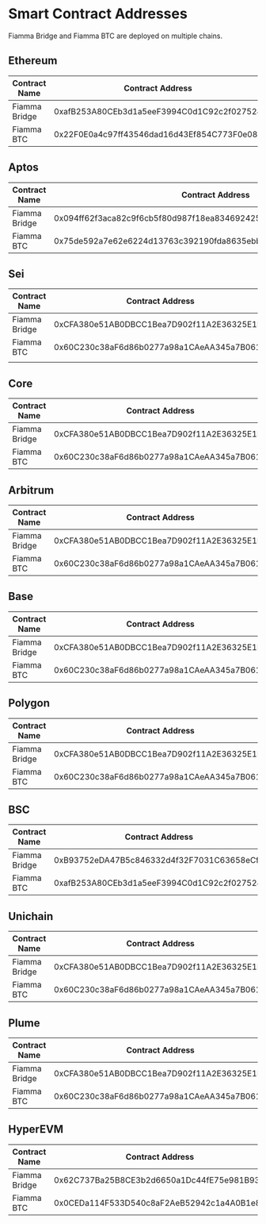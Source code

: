 # Smart Contract Addresses

Fiamma Bridge and Fiamma BTC are deployed on multiple chains.

## Ethereum

<table><thead><tr><th>Contract Name</th><th width="417.1885986328125">Contract Address</th><th>Deploy Da</th></tr></thead><tbody><tr><td>Fiamma Bridge</td><td>0xafB253A80CEb3d1a5eeF3994C0d1C92c2f027524</td><td>2025-08-05</td></tr><tr><td>Fiamma BTC</td><td>0x22F0E0a4c97ff43546dad16d43Ef854C773F0e08</td><td>2025-08-05</td></tr></tbody></table>

## Aptos

<table><thead><tr><th>Contract Name</th><th width="419.4093017578125">Contract Address</th><th>Deploy Date</th></tr></thead><tbody><tr><td>Fiamma Bridge</td><td>0x094ff62f3aca82c9f6cb5f80d987f18ea834692425f97aaa4bdf8f73c3c0a7ee</td><td>2025-08-05</td></tr><tr><td>Fiamma BTC</td><td>0x75de592a7e62e6224d13763c392190fda8635ebb79c798a5e9dd0840102f3f93</td><td>2025-08-05</td></tr></tbody></table>

## Sei

<table><thead><tr><th>Contract Name</th><th width="425.21630859375">Contract Address</th><th>Deploy Date</th></tr></thead><tbody><tr><td>Fiamma Bridge</td><td>0xCFA380e51AB0DBCC1Bea7D902f11A2E36325E1F7</td><td>2025-08-05</td></tr><tr><td>Fiamma BTC</td><td>0x60C230c38aF6d86b0277a98a1CAeAA345a7B061F</td><td>2025-08-05</td></tr><tr><td></td><td></td><td></td></tr></tbody></table>

## Core

<table><thead><tr><th>Contract Name</th><th width="427.7034912109375">Contract Address</th><th>Deploy Date</th></tr></thead><tbody><tr><td>Fiamma Bridge</td><td>0xCFA380e51AB0DBCC1Bea7D902f11A2E36325E1F7</td><td>2025-08-05</td></tr><tr><td>Fiamma BTC</td><td>0x60C230c38aF6d86b0277a98a1CAeAA345a7B061F</td><td>2025-08-05</td></tr></tbody></table>

## Arbitrum

<table><thead><tr><th>Contract Name</th><th width="426.2119140625">Contract Address</th><th>Deploy Date</th></tr></thead><tbody><tr><td>Fiamma Bridge</td><td>0xCFA380e51AB0DBCC1Bea7D902f11A2E36325E1F7</td><td>2025-08-05</td></tr><tr><td>Fiamma BTC</td><td>0x60C230c38aF6d86b0277a98a1CAeAA345a7B061F</td><td>2025-08-05</td></tr></tbody></table>

## Base

<table><thead><tr><th>Contract Name</th><th width="424.1072998046875">Contract Address</th><th>Deploy Date</th></tr></thead><tbody><tr><td>Fiamma Bridge</td><td>0xCFA380e51AB0DBCC1Bea7D902f11A2E36325E1F7</td><td>2025-08-05</td></tr><tr><td>Fiamma BTC</td><td>0x60C230c38aF6d86b0277a98a1CAeAA345a7B061F</td><td>2025-08-05</td></tr></tbody></table>

## Polygon

<table><thead><tr><th>Contract Name</th><th width="428.2901611328125">Contract Address</th><th>Deploy Date</th></tr></thead><tbody><tr><td>Fiamma Bridge</td><td>0xCFA380e51AB0DBCC1Bea7D902f11A2E36325E1F7</td><td>2025-08-05</td></tr><tr><td>Fiamma BTC</td><td>0x60C230c38aF6d86b0277a98a1CAeAA345a7B061F</td><td>2025-08-05</td></tr></tbody></table>

## BSC

<table><thead><tr><th>Contract Name</th><th width="417.0545654296875">Contract Address</th><th>Deploy Date</th></tr></thead><tbody><tr><td>Fiamma Bridge</td><td>0xB93752eDA47B5c846332d4f32F7031C63658eCf3</td><td>2025-08-05</td></tr><tr><td>Fiamma BTC</td><td>0xafB253A80CEb3d1a5eeF3994C0d1C92c2f027524</td><td>2025-08-05</td></tr></tbody></table>

## Unichain

<table><thead><tr><th>Contract Name</th><th width="424.47216796875">Contract Address</th><th>Deploy Date</th></tr></thead><tbody><tr><td>Fiamma Bridge</td><td>0xCFA380e51AB0DBCC1Bea7D902f11A2E36325E1F7</td><td>2025-08-05</td></tr><tr><td>Fiamma BTC</td><td>0x60C230c38aF6d86b0277a98a1CAeAA345a7B061F</td><td>2025-08-05</td></tr></tbody></table>

## Plume

<table><thead><tr><th>Contract Name</th><th width="424.47216796875">Contract Address</th><th>Deploy Date</th></tr></thead><tbody><tr><td>Fiamma Bridge</td><td>0xCFA380e51AB0DBCC1Bea7D902f11A2E36325E1F7</td><td>2025-08-05</td></tr><tr><td>Fiamma BTC</td><td>0x60C230c38aF6d86b0277a98a1CAeAA345a7B061F</td><td>2025-08-05</td></tr></tbody></table>

## HyperEVM

<table><thead><tr><th>Contract Name</th><th width="424.47216796875">Contract Address</th><th>Deploy Date</th></tr></thead><tbody><tr><td>Fiamma Bridge</td><td>0x62C737Ba25B8CE3b2d6650a1Dc44fE75e981B939</td><td>2025-08-12</td></tr><tr><td>Fiamma BTC</td><td>0x0CEDa114F533D540c8aF2AeB52942c1a4A0B1e86</td><td>2025-08-12</td></tr></tbody></table>

